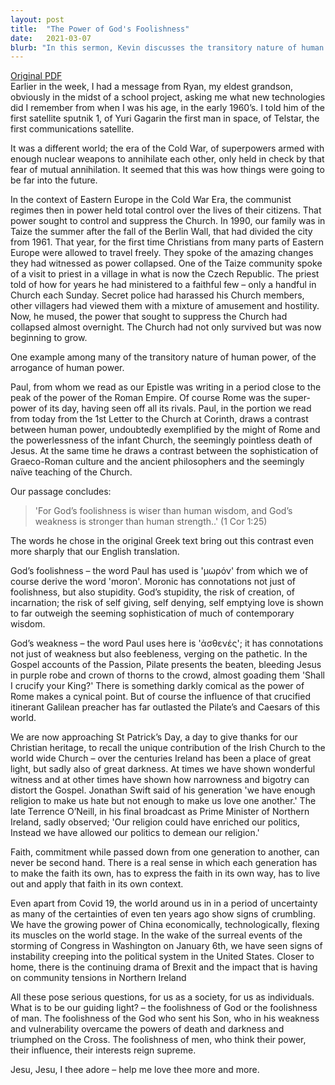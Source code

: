 ```yaml
---
layout: post
title:  "The Power of God's Foolishness"
date:   2021-03-07
blurb: "In this sermon, Kevin discusses the transitory nature of human power and the enduring strength of God's wisdom. Drawing from his personal experiences and biblical teachings, he contrasts the might of superpowers like Rome and the seeming powerlessness of the Church. He emphasizes the importance of faith in navigating uncertain times and the need for each generation to make the faith its own."
---
```

[Original PDF](/assets/pdf/lent32021.pdf)    
Earlier in the week, I had a message from Ryan, my eldest grandson, obviously in the midst of a school project, asking me what new technologies did I remember from when I was his age, in the early 1960’s. I told him of the first satellite sputnik 1, of Yuri Gagarin the first man in space, of Telstar, the first communications satellite.

It was a different world; the era of the Cold War, of superpowers armed with enough nuclear weapons to annihilate each other, only held in check by that fear of mutual annihilation. It seemed that this was how things were going to be far into the future.

In the context of Eastern Europe in the Cold War Era, the communist regimes then in power held total control over the lives of their citizens. That power sought to control and suppress the Church. In 1990, our family was in Taize the summer after the fall of the Berlin Wall, that had divided the city from 1961. That year, for the first time Christians from many parts of Eastern Europe were allowed to travel freely. They spoke of the amazing changes they had witnessed as power collapsed. One of the Taize community spoke of a visit to priest in a village in what is now the Czech Republic. The priest told of how for years he had ministered to a faithful few – only a handful in Church each Sunday. Secret police had harassed his Church members, other villagers had viewed them with a mixture of amusement and hostility. Now, he mused, the power that sought to suppress the Church had collapsed almost overnight. The Church had not only survived but was now beginning to grow.

One example among many of the transitory nature of human power, of the arrogance of human power.

Paul, from whom we read as our Epistle was writing in a period close to the peak of the power of the Roman Empire. Of course Rome was the super-power of its day, having seen off all its rivals. Paul, in the portion we read from today from the 1st Letter to the Church at Corinth, draws a contrast between human power, undoubtedly exemplified by the might of Rome and the powerlessness of the infant Church, the seemingly pointless death of Jesus. At the same time he draws a contrast between the sophistication of Graeco-Roman culture and the ancient philosophers and the seemingly naïve teaching of the Church.

Our passage concludes:

> 'For God’s foolishness is wiser than human wisdom, and God’s weakness is stronger than human strength..' (1 Cor 1:25)

The words he chose in the original Greek text bring out this contrast even more sharply that our English translation.

God’s foolishness – the word Paul has used is 'μωρόν' from which we of course derive the word 'moron'. Moronic has connotations not just of foolishness, but also stupidity. God’s stupidity, the risk of creation, of incarnation; the risk of self giving, self denying, self emptying love is shown to far outweigh the seeming sophistication of much of contemporary wisdom.

God’s weakness – the word Paul uses here is 'ἀσθενές'; it has connotations not just of weakness but also feebleness, verging on the pathetic. In the Gospel accounts of the Passion, Pilate presents the beaten, bleeding Jesus in purple robe and crown of thorns to the crowd, almost goading them 'Shall I crucify your King?' There is something darkly comical as the power of Rome makes a cynical point. But of course the influence of that crucified itinerant Galilean preacher has far outlasted the Pilate’s and Caesars of this world.

We are now approaching St Patrick’s Day, a day to give thanks for our Christian heritage, to recall the unique contribution of the Irish Church to the world wide Church – over the centuries Ireland has been a place of great light, but sadly also of great darkness. At times we have shown wonderful witness and at other times have shown how narrowness and bigotry can distort the Gospel. Jonathan Swift said of his generation 'we have enough religion to make us hate but not enough to make us love one another.' The late Terrence O’Neill, in his final broadcast as Prime Minister of Northern Ireland, sadly observed; 'Our religion could have enriched our politics, Instead we have allowed our politics to demean our religion.'

Faith, commitment while passed down from one generation to another, can never be second hand. There is a real sense in which each generation has to make the faith its own, has to express the faith in its own way, has to live out and apply that faith in its own context.

Even apart from Covid 19, the world around us in in a period of uncertainty as many of the certainties of even ten years ago show signs of crumbling. We have the growing power of China economically, technologically, flexing its muscles on the world stage. In the wake of the surreal events of the storming of Congress in Washington on January 6th, we have seen signs of instability creeping into the political system in the United States. Closer to home, there is the continuing drama of Brexit and the impact that is having on community tensions in Northern Ireland

All these pose serious questions, for us as a society, for us as individuals. What is to be our guiding light? – the foolishness of God or the foolishness of man. The foolishness of the God who sent his Son, who in his weakness and vulnerability overcame the powers of death and darkness and triumphed on the Cross. The foolishness of men, who think their power, their influence, their interests reign supreme.

Jesu, Jesu, I thee adore – help me love thee more and more.
